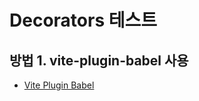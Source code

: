 # Decorators 테스트

## 방법 1. vite-plugin-babel 사용

- [Vite Plugin Babel](https://www.npmjs.com/package/vite-plugin-babel)